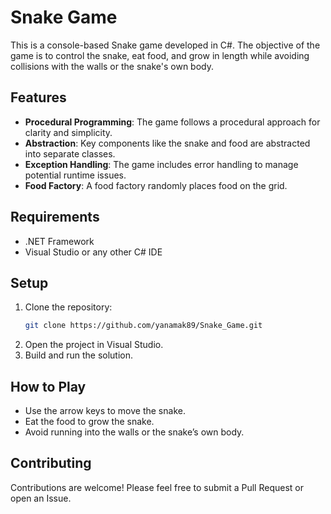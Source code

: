 # Snake Game

This is a console-based Snake game developed in C#. The objective of the game is to control the snake, eat food, and grow in length while avoiding collisions with the walls or the snake's own body.

## Features

- **Procedural Programming**: The game follows a procedural approach for clarity and simplicity.
- **Abstraction**: Key components like the snake and food are abstracted into separate classes.
- **Exception Handling**: The game includes error handling to manage potential runtime issues.
- **Food Factory**: A food factory randomly places food on the grid.

## Requirements

- .NET Framework
- Visual Studio or any other C# IDE

## Setup

1. Clone the repository:
   ```bash
   git clone https://github.com/yanamak89/Snake_Game.git
2. Open the project in Visual Studio.
3. Build and run the solution.

## How to Play
- Use the arrow keys to move the snake.
- Eat the food to grow the snake.
- Avoid running into the walls or the snake’s own body.

## Contributing
Contributions are welcome! Please feel free to submit a Pull Request or open an Issue.

